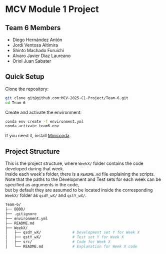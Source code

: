 # MCV Module 1 Project

## Team 6 Members
- Diego Hernández Antón
- Jordi Ventosa Altimira
- Shinto Machado Furuichi
- Alvaro Javier Díaz Laureano
- Oriol Juan Sabater

## Quick Setup

Clone the repository:

```bash
git clone git@github.com:MCV-2025-C1-Project/Team-6.git
cd Team-6
```

Create and activate the environment:

```bash
conda env create -f environment.yml
conda activate team6-env
```

<p>If you need it, install <a href="https://www.anaconda.com/docs/getting-started/miniconda/install">Miniconda</a>.</p>

## Project Structure

This is the project structure, where `WeekX/` folder contains the code developed during that week.  
Inside each week's folder, there is a `README.md` file explaining the scripts.  
Note that the paths to the Development and Test sets for each week can be specified as arguments in the code,  
but by default they are assumed to be located inside the corresponding `WeekX/` folder as `qsdY_wX/` and `qstY_wX/`.

```bash
Team-6/
├── BBDD/
├── .gitignore
├── environment.yml
├── README.md
├── WeekX/
│   ├── qsdY_wX/              # Development set Y for Week X
│   ├── qstY_wX/              # Test set Y for Week X
│   ├── src/                  # Code for Week X
│   └── README.md             # Explanation for Week X code
```